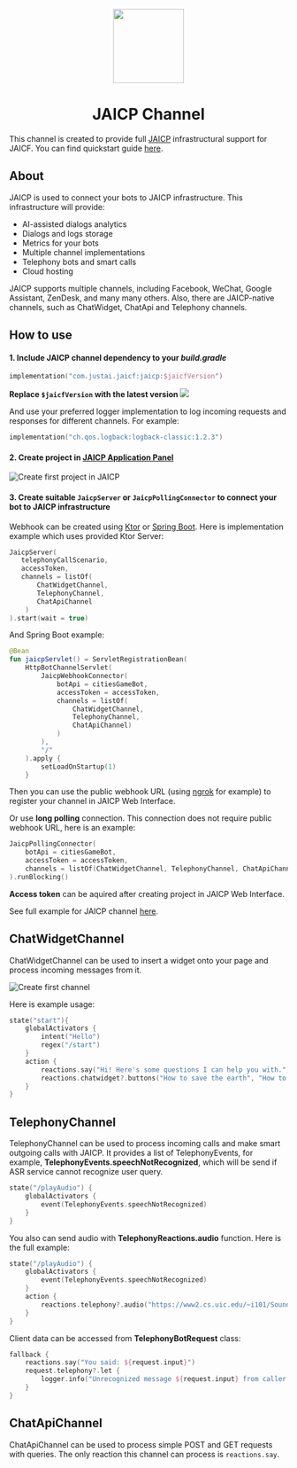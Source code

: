 <p align="center">
    <img src="https://raw.githubusercontent.com/just-ai/jaicf-kotlin/master/channels/jaicp/JACP-icon.svg" width="128" height="134"/>
</p>

<h1 align="center">JAICP Channel</h1>

This channel is created to provide full [JAICP](https://just-ai.com/en/platform.php) infrastructural support for JAICF. You can find quickstart guide [here](https://github.com/just-ai/jaicf-kotlin/wiki/Quick-Start-With-JAICP).
 
## About
JAICP is used to connect your bots to JAICP infrastructure. This infrastructure will provide:  
* AI-assisted dialogs analytics
* Dialogs and logs storage
* Metrics for your bots
* Multiple channel implementations
* Telephony bots and smart calls
* Cloud hosting

JAICP supports multiple channels, including Facebook, WeChat, Google Assistant, ZenDesk, and many many others. 
Also, there are JAICP-native channels, such as ChatWidget, ChatApi and Telephony channels. 

## How to use

#### 1. Include JAICP channel dependency to your _build.gradle_

```kotlin
implementation("com.justai.jaicf:jaicp:$jaicfVersion")
```

**Replace `$jaicfVersion` with the latest version ![](https://img.shields.io/github/v/release/just-ai/jaicf-kotlin?color=%23000&label=&style=flat-square)**

And use your preferred logger implementation to log incoming requests and responses for different channels. For example:
```kotlin
implementation("ch.qos.logback:logback-classic:1.2.3")
```

#### 2. Create project in [JAICP Application Panel](https://app.jaicp.com/register?utm_source=github&utm_medium=article&utm_campaign=quickstart)

![Create first project in JAICP](https://i.imgur.com/5r35CCv.gif)

#### 3. Create suitable `JaicpServer` or `JaicpPollingConnector` to connect your bot to JAICP infrastructure
Webhook can be created using [Ktor](https://ktor.io) or [Spring Boot](https://spring.io/projects/spring-boot). Here is implementation example which uses provided Ktor Server:
 ```kotlin
JaicpServer(
    telephonyCallScenario,
    accessToken,
    channels = listOf(
        ChatWidgetChannel,
        TelephonyChannel,
        ChatApiChannel
     )
).start(wait = true)
 ```
And Spring Boot example:
```kotlin
@Bean
fun jaicpServlet() = ServletRegistrationBean(
    HttpBotChannelServlet(
        JaicpWebhookConnector(
            botApi = citiesGameBot,
            accessToken = accessToken,
            channels = listOf(
                ChatWidgetChannel,
                TelephonyChannel,
                ChatApiChannel)
            )
        ),
        "/"
    ).apply {
        setLoadOnStartup(1)
    }
```
Then you can use the public webhook URL (using [ngrok](https://ngrok.com) for example) to register your channel in JAICP Web Interface.

Or use **long polling** connection. This connection does not require public webhook URL, here is an example:
 ```kotlin
 JaicpPollingConnector(
     botApi = citiesGameBot,
     accessToken = accessToken,
     channels = listOf(ChatWidgetChannel, TelephonyChannel, ChatApiChannel)
 ).runBlocking()
 ```
 **Access token** can be aquired after creating project in JAICP Web Interface.
 
 See full example for JAICP channel [here](https://github.com/just-ai/jaicf-kotlin/tree/master/examples/jaicp-telephony).
 
 ## ChatWidgetChannel

ChatWidgetChannel can be used to insert a widget onto your page and process incoming messages from it.

![Create first channel](https://i.imgur.com/wsfuFoh.gif)

Here is example usage:
```kotlin
state("start"){
    globalActivators {
        intent("Hello")
        regex("/start")
    }
    action {
        reactions.say("Hi! Here's some questions I can help you with.")
        reactions.chatwidget?.buttons("How to save the earth", "How to stop drinking")
    }
}
```

## TelephonyChannel

TelephonyChannel can be used to process incoming calls and make smart outgoing calls with JAICP. 
It provides a list of TelephonyEvents, for example, **TelephonyEvents.speechNotRecognized**, which will be send 
if ASR service cannot recognize user query.
```kotlin
state("/playAudio") {
    globalActivators {
        event(TelephonyEvents.speechNotRecognized)
    }
}
```
You also can send audio with **TelephonyReactions.audio** function. Here is the full example:
```kotlin
state("/playAudio") {
    globalActivators {
        event(TelephonyEvents.speechNotRecognized)
    }
    action {
        reactions.telephony?.audio("https://www2.cs.uic.edu/~i101/SoundFiles/taunt.wav")
    }
}
```
Client data can be accessed from **TelephonyBotRequest** class:
```kotlin
fallback {
    reactions.say("You said: ${request.input}")
    request.telephony?.let {
        logger.info("Unrecognized message ${request.input} from caller: ${it.caller}")
    }
}
```

## ChatApiChannel

ChatApiChannel can be used to process simple POST and GET requests with queries. The only reaction this channel can process is `reactions.say`.
